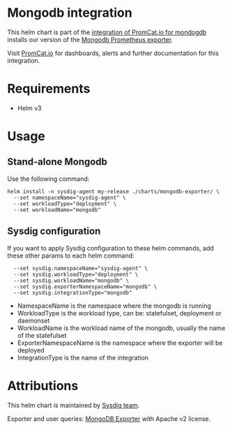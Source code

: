 # Mongodb integration
This helm chart is part of the [integration of PromCat.io for mondogdb](https://promcat.io/apps/mongodb) installs our version of the [Mongodb Prometheus exporter](https://github.com/percona/mongodb_exporter).

Visit [PromCat.io](https://promcat.io/apps/mongodb) for dashboards, alerts and further documentation for this integration. 

# Requirements
* Helm v3

# Usage
## Stand-alone Mongodb
Use the following command:
```
helm install -n sysdig-agent my-release ./charts/mongodb-exporter/ \
  --set namespaceName="sysdig-agent" \
  --set workloadType="deployment" \
  --set workloadName="mongodb"
```

## Sysdig configuration

If you want to apply Sysdig configuration to these helm commands, add these other params to each helm command:

```
  --set sysdig.namespaceName="sysdig-agent" \
  --set sysdig.workloadType="deployment" \
  --set sysdig.workloadName="mongodb" \
  --set sysdig.exporterNamespaceName="mongodb" \
  --set sysdig.integrationType="mongodb"
```

- NamespaceName is the namespace where the mongodb is running
- WorkloadType is the workload type, can be: statefulset, deployment or daemonset
- WorkloadName is the workload name of the mongodb, usually the name of the statefulset
- ExporterNamespaceName is the namespace where the exporter will be deployed
- IntegrationType is the name of the integration

# Attributions
This helm chart is maintained by [Sysdig team](https://sysdig.com/).

Exporter and user queries: [MongoDB Exporter](https://github.com/percona/mongodb_exporter) with Apache v2 license. 